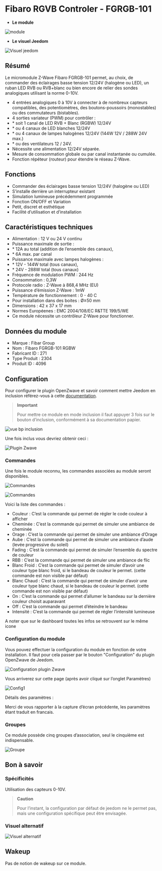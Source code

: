 # Fibaro RGVB Controler - FGRGB-101

-   **Le module**

![module](images/fibaro.fgrgb101/module.jpg)

-   **Le visuel Jeedom**

![Visuel jeedom](images/fibaro.fgrgb101/Visuel_jeedom.png)

## Résumé

Le micromodule Z-Wave Fibaro FGRGB-101 permet, au choix, de commander des éclairages basse tension 12/24V (halogène ou LED), un ruban LED RVB ou RVB+blanc ou bien encore de relier des sondes analogiques utilisant la norme 0-10V.

-   4 entrées analogiques 0 à 10V à connecter à de nombreux capteurs compatibles, des potentiomètres, des boutons-poussoirs (monostables) ou des commutateurs (bistables).
-   4 sorties variateur (PWM) pour contrôler :
-   \* soit 1 canal de LED RVB + Blanc (RGBW) 12/24V
-   \* ou 4 canaux de LED blanches 12/24V
-   \* ou 4 canaux de lampes halogènes 12/24V (144W 12V / 288W 24V max.)
-   \* ou des ventilateurs 12 / 24V.
-   Nécessite une alimentation 12/24V séparée.
-   Mesure de consommation globale ou par canal instantanée ou cumulée.
-   Fonction répéteur (routeur) pour étendre le réseau Z-Wave.

## Fonctions

-   Commander des éclairages basse tension 12/24V (halogène ou LED)
-   S’installe derrière un interrupteur existant
-   Simulation lumineuse précédemment programmée
-   Fonction ON/OFF et Variation
-   Petit, discret et esthétique
-   Facilité d’utilisation et d’installation

## Caractéristiques techniques

-   Alimentation : 12 V ou 24 V continu
-   Puissance maximale de sortie :
-   \* 12A au total (addition de l’ensemble des canaux),
-   \* 6A max. par canal
-   Puissance maximale avec lampes halogènes :
-   \* 12V - 144W total (tous canaux),
-   \* 24V - 288W total (tous canaux)
-   Fréquence de modulation PWM : 244 Hz
-   Consommation : 0,3W
-   Protocole radio : Z-Wave à 868,4 MHz (EU)
-   Puissance d’émission Z-Wave : 1mW
-   Température de fonctionnement : 0 - 40 C
-   Pour installation dans des boites : Ø≥50 mm
-   Dimensions : 42 x 37 x 17 mm
-   Normes Européenes : EMC 2004/108/EC R&TTE 199/5/WE
-   Ce module nécessite un contrôleur Z-Wave pour fonctionner.

## Données du module

-   Marque : Fibar Group
-   Nom : Fibaro FGRGB-101 RGBW
-   Fabricant ID : 271
-   Type Produit : 2304
-   Produit ID : 4096

## Configuration

Pour configurer le plugin OpenZwave et savoir comment mettre Jeedom en inclusion référez-vous à cette [documentation](../plugins/automation%20protocol/openzwave/).

> **Important**
>
> Pour mettre ce module en mode inclusion il faut appuyer 3 fois sur le bouton d’inclusion, conformément à sa documentation papier.

![vue bp inclusion](images/fibaro.fgrgb101/vue_bp_inclusion.png)

Une fois inclus vous devriez obtenir ceci :

![Plugin Zwave](images/fibaro.fgrgb101/configuration.png)

### Commandes

Une fois le module reconnu, les commandes associées au module seront disponibles.

![Commandes](images/fibaro.fgrgb101/commande_1.png)

![Commandes](images/fibaro.fgrgb101/commande_2.png)

Voici la liste des commandes :

-   Couleur : C’est la commande qui permet de régler le code couleur à afficher
-   Cheminée : C’est la commande qui permet de simuler une ambiance de cheminée
-   Orage : C’est la commande qui permet de simuler une ambiance d’Orage
-   Aube : C’est la commande qui permet de simuler une ambiance d’aude (levée progressive du soleil)
-   Fading : C’est la commande qui permet de simuler l’ensemble du spectre de couleur
-   RBB : C’est la commande qui permet de simuler une ambiance de flic
-   Blanc Froid : C’est la commande qui permet de simuler d’avoir une couleur type blanc froid, si le bandeau de couleur le permet. (cette commande est non visible par défaut)
-   Blanc Chaud : C’est la commande qui permet de simuler d’avoir une couleur type blanc chaud, si le bandeau de couleur le permet. (cette commande est non visible par défaut)
-   On : C’est la commande qui permet d’allumer le bandeau sur la dernière couleur choisit auparavant
-   Off : C’est la commande qui permet d’éteindre le bandeau
-   Intensité : C’est la commande qui permet de régler l’intensité lumineuse

A noter que sur le dashboard toutes les infos se retrouvent sur le même icone

### Configuration du module

Vous pouvez effectuer la configuration du module en fonction de votre installation. Il faut pour cela passer par le bouton "Configuration" du plugin OpenZwave de Jeedom.

![Configuration plugin Zwave](images/plugin/bouton_configuration.jpg)

Vous arriverez sur cette page (après avoir cliqué sur l’onglet Paramètres)

![Config1](images/fibaro.fgrgb101/parametres.png)

Détails des paramètres :

Merci de vous rapporter à la capture d’écran précédente, les paramètres étant traduit en francais.

### Groupes

Ce module possède cinq groupes d’association, seul le cinquième est indispensable.

![Groupe](images/fibaro.fgrgb101/groupes.png)

## Bon à savoir

### Spécificités

Utilisation des capteurs 0-10V.

> **Caution**
>
> Pour l’instant, la configuration par défaut de jeedom ne le permet pas, mais une configuration spécifique peut être envisagée.

### Visuel alternatif

![Visuel alternatif](images/fibaro.fgrgb101/Visuel_alternatif.png)

## Wakeup

Pas de notion de wakeup sur ce module.
